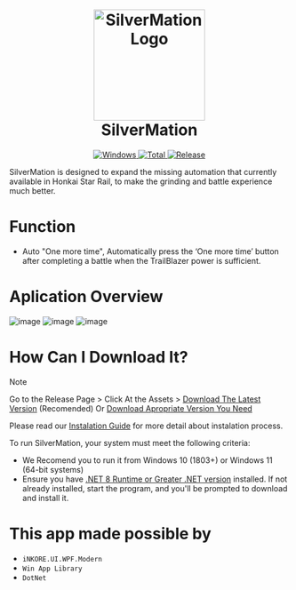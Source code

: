 <div align="center">
  <h1 align="center">
    <a href="#">
      <img src="https://github.com/user-attachments/assets/6da1c75f-fa22-4a13-9ff1-59f41091db3f" width="200" alt="SilverMation Logo">
    </a>
    <br/>
    SilverMation
    <br/>

  </h1>
    <a href="https://dotnet.microsoft.com/en-us/download/dotnet/latest/runtime">
      <img alt="Windows" src="https://img.shields.io/badge/platform-Windows-blue?logo=windows11&style=flat-square&color=1E9BFA" />
     </a>
    <a href="https://github.com/GID0317/SilverMation/releases">
      <img alt="Total" src="https://img.shields.io/github/downloads/GID0317/SilverMation/total?logo=github&style=flat-square&color=1E9BFA">
    </a>
    <a href="https://github.com/GID0317/SilverMation/releases">
      <img alt="Release" src="https://img.shields.io/github/v/release/GID0317/SilverMation?logo=visualstudio&style=flat-square&color=1E9BFA">
    </a>
  <p align="left">SilverMation is designed to expand the missing automation that currently available in Honkai Star Rail, to make the grinding and battle experience much better.</p>
</div>





# Function
- Auto "One more time", Automatically press the ‘One more time’ button after completing a battle when the TrailBlazer power is sufficient.

# Aplication Overview
![image](https://github.com/user-attachments/assets/2548817e-33b2-43ed-9acd-a1bd40d0ea40)
![image](https://github.com/user-attachments/assets/c11aea95-d332-4dd5-b1de-b304c56f1a2e)
![image](https://github.com/user-attachments/assets/e3ed68aa-788d-42c3-9148-7b789b2082f7)

# How Can I Download It?
> [!NOTE]
> Go to the Release Page > Click At the Assets > [Download The Latest Version](https://github.com/GID0317/SilverMation/releases/latest "Download The Latest Version") (Recomended) Or [Download Apropriate Version  You Need](https://github.com/GID0317/SilverMation/releases "Download Apropriate Versions You Need")

Please read our [Instalation Guide](https://github.com/GID0317/SilverMation/wiki/Installation-Guide) for more detail about instalation process.

To run SilverMation, your system must meet the following criteria:

- We Recomend you to run it from Windows 10 (1803+) or Windows 11 (64-bit systems)
- Ensure you have [.NET 8 Runtime or Greater .NET version](https://dotnet.microsoft.com/en-us/download) installed. If not already installed, start the program, and you'll be prompted to download and install it.

# This app made possible by
- `iNKORE.UI.WPF.Modern`
- `Win App Library`
- `DotNet`


